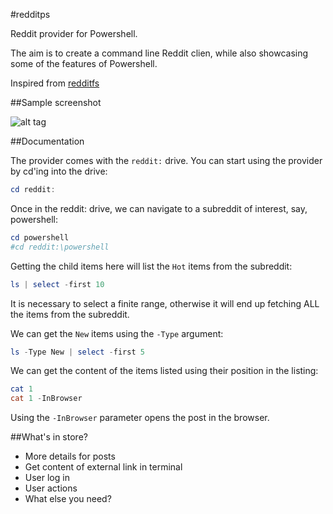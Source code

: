 #redditps

Reddit provider for Powershell.

The aim is to create a command line Reddit clien, while also showcasing some of the features of Powershell.

Inspired from [redditfs](https://github.com/ianpreston/redditfs)

##Sample screenshot

![alt tag](https://raw.github.com/manojlds/redditps/master/screenshots/redditps_sample.png)

##Documentation

The provider comes with the `reddit:` drive. You can start using the provider by cd'ing into the drive:

```powershell
cd reddit:
```
Once in the reddit: drive, we can navigate to a subreddit of interest, say, powershell:

```powershell
cd powershell
#cd reddit:\powershell
```
Getting the child items here will list the `Hot` items from the subreddit:

```powershell
ls | select -first 10
```

It is necessary to select a finite range, otherwise it will end up fetching ALL the items from the subreddit.

We can get the `New` items using the `-Type` argument:

```powershell
ls -Type New | select -first 5
```

We can get the content of the items listed using their position in the listing:

```powershell
cat 1
cat 1 -InBrowser
```

Using the `-InBrowser` parameter opens the post in the browser.


##What's in store?

- More details for posts
- Get content of external link in terminal
- User log in
- User actions
- What else you need?